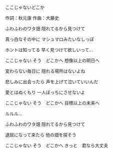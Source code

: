 ここじゃないどこか

作詞：秋元康
作曲：大藤史

ふわふわのワタ畑
隠れてるから見つけて

真っ白なその中に
マシュマロみたいなしっぽ

ホントは知ってる
早く見つけて欲しいって…

ここじゃない
そう　どこかへ
想像以上の明日へ

変わらない毎日に
隠れる場所はないよね

悲しみに出会ったら
声を上げて泣いていいんだ

愛とはぬくもり
一人ぼっちにさせないよ

ここじゃない
そう　どこかへ
目標以上の未来へ

ルルル…

ふわふわのワタ畑
隠れてるから見つけて

退屈になって来たら
他の畑を探そう

ここじゃない
そう　どこかへ
きっと　君なら大丈夫